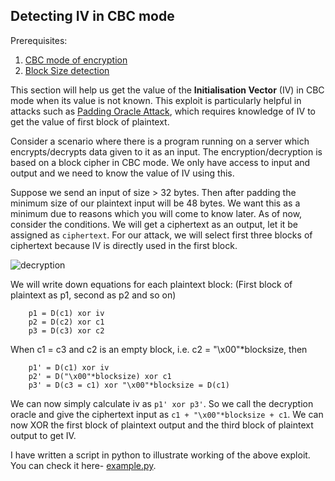 ## Detecting IV in CBC mode

Prerequisites:
1. [CBC mode of encryption](https://github.com/ashutosh1206/Crypton/tree/master/Block-Cipher/Mode-of-Encryption)
2. [Block Size detection](https://github.com/ashutosh1206/Crypton/blob/master/Block-Cipher/README.md)

This section will help us get the value of the **Initialisation Vector** (IV) in CBC mode when its value is not known. This exploit is particularly helpful in attacks such as [Padding Oracle Attack](https://github.com/ashutosh1206/Crypton/tree/master/Block-Cipher/Attack-CBC-Padding-Oracle), which requires knowledge of IV to get the value of first block of plaintext.  
  
Consider a scenario where there is a program running on a server which encrypts/decrypts data given to it as an input. The encryption/decryption is based on a block cipher in CBC mode. We only have access to input and output and we need to know the value of IV using this.  
  
Suppose we send an input of size > 32 bytes. Then after padding the minimum size of our plaintext input will be 48 bytes. We want this as a minimum due to reasons which you will come to know later. As of now, consider the conditions. We will get a ciphertext as an output, let it be assigned as `ciphertext`. For our attack, we will select first three blocks of ciphertext because IV is directly used in the first block.  

![decryption](https://upload.wikimedia.org/wikipedia/commons/2/2a/CBC_decryption.svg)

We will write down equations for each plaintext block: (First block of plaintext as p1, second as p2 and so on)
```
    p1 = D(c1) xor iv
    p2 = D(c2) xor c1
    p3 = D(c3) xor c2
```

When c1 = c3 and c2 is an empty block, i.e. c2 = "\x00"*blocksize, then 
```
    p1' = D(c1) xor iv
    p2' = D("\x00"*blocksize) xor c1
    p3' = D(c3 = c1) xor "\x00"*blocksize = D(c1)
```
We can now simply calculate iv as `p1' xor p3'`. So we call the decryption oracle and give the ciphertext input as `c1 + "\x00"*blocksize + c1`. We can now XOR the first block of plaintext output and the third block of plaintext output to get IV.  
  
I have written a script in python to illustrate working of the above exploit. You can check it here- [example.py](example.py).





